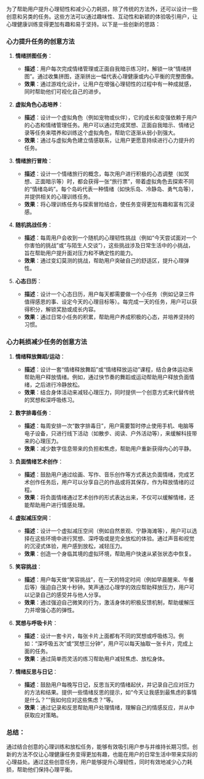 为了帮助用户提升心理韧性和减少心力耗损，除了传统的方法外，还可以设计一些创意和另类的任务。这些方法可以通过趣味性、互动性和新颖的体验吸引用户，让心理健康训练变得更加有趣和易于坚持。以下是一些创新的思路：

### **心力提升任务的创意方法**

1. **情绪拼图任务**：
   - **描述**：用户每次完成情绪管理或正面自我暗示练习时，解锁一块“情绪拼图”。通过收集拼图，逐渐拼出一幅代表心理健康或内心平衡的完整图像。
   - **效果**：通过游戏化设计，让用户在增强心理韧性的过程中有一种成就感，同时帮助他们可视化自己的进步。

2. **虚拟角色心态培养**：
   - **描述**：设计一个虚拟角色（例如宠物或伙伴），它的成长和变强依赖于用户的心态和情绪管理任务。用户可以通过完成冥想、正面自我暗示、情绪记录等任务来喂养和训练这个虚拟角色，帮助它逐渐从弱小到强大。
   - **效果**：通过与虚拟角色建立情感联系，让用户更愿意持续进行心力提升的任务。

3. **情绪旅行冒险**：
   - **描述**：设计一个情绪旅行的概念，每次用户进行积极的心态调整（如冥想、正面暗示等）时，都会获得一张“旅行票”，带着虚拟角色去探索不同的“情绪岛屿”。每个岛屿代表一种情绪（如快乐岛、冷静岛、勇气岛等），并提供相关的心理训练任务。
   - **效果**：将心理训练任务与探索冒险结合，使任务变得更加有趣和富有沉浸感。

4. **随机挑战任务**：
   - **描述**：每周用户会收到一个随机的心理韧性挑战（例如“今天尝试面对一个你害怕的挑战”或“与陌生人交谈”），这些挑战涉及日常生活中的小挑战，旨在帮助用户提升面对压力和不确定性的能力。
   - **效果**：通过变幻莫测的挑战，帮助用户突破自己的舒适区，提升心理弹性。

5. **心态日历**：
   - **描述**：设计一个心态日历，用户每天都需要做一个小任务（例如记录三件值得感恩的事、设定今天的心理目标等）。每完成一天的任务，用户可以获得积分，解锁奖励或成长内容。
   - **效果**：通过日常小任务的积累，帮助用户养成积极的心态，并培养坚持的习惯。

### **心力耗损减少任务的创意方法**

1. **情绪释放舞蹈/运动**：
   - **描述**：设计一套“情绪释放舞蹈”或“情绪释放运动”课程，结合身体运动来帮助用户释放情绪。例如，通过快节奏的舞蹈或运动帮助用户释放负面情绪，之后进行冷静放松。
   - **效果**：结合身体活动来减轻心理压力，同时提供一个创意方式来代替传统的冥想和深呼吸练习。

2. **数字排毒任务**：
   - **描述**：每周安排一次“数字排毒日”，用户需要暂时停止使用手机、电脑等电子设备，只进行线下活动（如散步、阅读、户外活动等），来缓解科技带来的心理压力。
   - **效果**：减少数字信息带来的负担和焦虑，帮助用户重新获得内心的平静。

3. **负面情绪艺术创作**：
   - **描述**：鼓励用户通过绘画、写作、音乐创作等方式表达负面情绪，完成艺术创作任务后，用户可以分享自己的作品或将其保存，作为释放情绪的过程。
   - **效果**：将负面情绪通过艺术创作的形式表达出来，不仅可以缓解情绪，还能帮助用户进行情感处理。

4. **虚拟减压空间**：
   - **描述**：设计一个虚拟减压空间（例如自然景观、宁静海滩等），用户可以选择在这些环境中进行冥想、深呼吸或是完全放松的体验。通过声音和视觉的沉浸式体验，用户感到放松，减轻压力。
   - **效果**：创造一个身临其境的虚拟环境，帮助用户快速从紧张状态中恢复。

5. **笑容挑战**：
   - **描述**：用户每天做“笑容挑战”，在一天的特定时间（例如早晨醒来、午餐后等）强迫自己笑十秒钟。笑声通过心理学的效应帮助释放压力，用户可以记录自己的感受并与他人分享。
   - **效果**：通过强迫自己微笑的行为，激活身体的积极反馈机制，帮助缓解压力并增强心态的弹性。

6. **冥想与呼吸卡片**：
   - **描述**：设计一套卡片，每张卡片上面都有不同的冥想或呼吸练习。例如：“深呼吸五次”或“冥想三分钟”，用户可以每天抽取一张卡片，完成上面的任务。
   - **效果**：通过简单而灵活的练习帮助用户减轻焦虑、放松身体。

7. **情绪反思与日记**：
   - **描述**：鼓励用户每晚写日记，反思当天的情绪起伏，并记录自己应对压力的方法和结果。提供一些情绪反思的提示，如“今天让我感到最焦虑的事情是什么？”“我如何应对这些焦虑？”等。
   - **效果**：通过记录和反思帮助用户处理情绪，理解自己的情感反应，并从中获取应对策略。

### 总结：
通过结合创意的心理训练和放松任务，能够有效吸引用户参与并维持长期习惯。创新的方法不仅让心理健康任务变得更加有趣，也能在用户的日常生活中带来实际的心理益处。通过这些创意任务，用户能够提升心理韧性，同时有效地减少心力耗损，帮助他们保持心理平衡。
